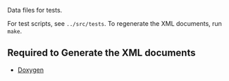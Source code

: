Data files for tests.

For test scripts, see `../src/tests`. To regenerate the XML documents, run
`make`.

## Required to Generate the XML documents

* [Doxygen](http://www.doxygen.org/)
